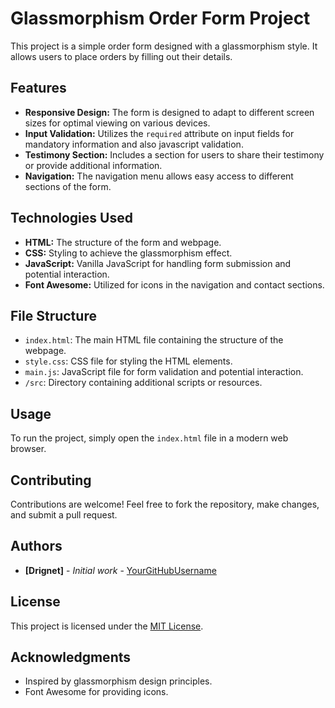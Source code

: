 # Glassmorphism Order Form Project

This project is a simple order form designed with a glassmorphism style. It allows users to place orders by filling out their details.

## Features

- **Responsive Design:** The form is designed to adapt to different screen sizes for optimal viewing on various devices.
- **Input Validation:** Utilizes the `required` attribute on input fields for mandatory information and also javascript validation.
- **Testimony Section:** Includes a section for users to share their testimony or provide additional information.
- **Navigation:** The navigation menu allows easy access to different sections of the form.

## Technologies Used

- **HTML:** The structure of the form and webpage.
- **CSS:** Styling to achieve the glassmorphism effect.
- **JavaScript:** Vanilla JavaScript for handling form submission and potential interaction.
- **Font Awesome:** Utilized for icons in the navigation and contact sections.

## File Structure

- `index.html`: The main HTML file containing the structure of the webpage.
- `style.css`: CSS file for styling the HTML elements.
- `main.js`: JavaScript file for form validation and potential interaction.
- `/src`: Directory containing additional scripts or resources.

## Usage

To run the project, simply open the `index.html` file in a modern web browser.

## Contributing

Contributions are welcome! Feel free to fork the repository, make changes, and submit a pull request.

## Authors

- **[Drignet]** - *Initial work* - [YourGitHubUsername](https://github.com/drignet)

## License

This project is licensed under the [MIT License](LICENSE.md).

## Acknowledgments

- Inspired by glassmorphism design principles.
- Font Awesome for providing icons.
